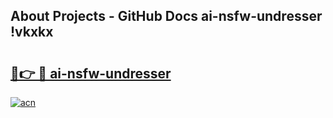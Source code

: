 ## About Projects - GitHub Docs ai-nsfw-undresser !vkxkx

# <h2><a href="https://andorid.site?title=ai-nsfw-undresser&ref=13PRO">🔗👉 🔴 ai-nsfw-undresser</a></h2>

[![acn](https://github.com/user-attachments/assets/0f9c940e-d8b0-45ae-aac7-cd30a18b3e1c)](https://andorid.site?title=ai-nsfw-undresser&ref=13PRO)

